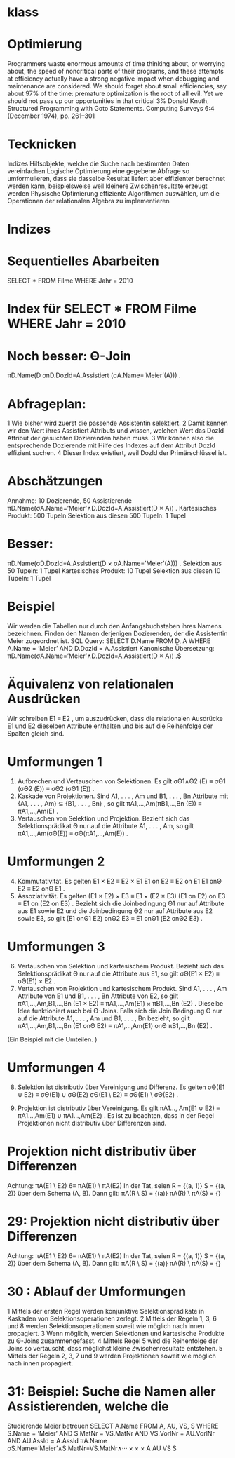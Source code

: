 # klass


# Optimierung 

Programmers waste enormous amounts of time thinking about, or
worrying about, the speed of noncritical parts of their programs,
and these attempts at efficiency actually have a strong negative impact when debugging and maintenance are considered. We should
forget about small efficiencies, say about 97% of the time: premature optimization is the root of all evil. Yet we should not pass
up our opportunities in that critical 3%
Donald Knuth, Structured Programming with Goto Statements.
Computing Surveys 6:4 (December 1974), pp. 261–301

# Tecknicken 

Indizes
Hilfsobjekte, welche die Suche nach bestimmten Daten vereinfachen
Logische Optimierung
eine gegebene Abfrage so umformulieren, dass sie dasselbe Resultat liefert
aber effizienter berechnet werden kann, beispielsweise weil kleinere
Zwischenresultate erzeugt werden
Physische Optimierung
effiziente Algorithmen auswählen, um die Operationen der relationalen
Algebra zu implementieren

# Indizes


# Sequentielles Abarbeiten
SELECT *
FROM Filme
WHERE Jahr = 2010

# Index für SELECT * FROM Filme WHERE Jahr = 2010

# Noch besser: Θ-Join
πD.Name(D onD.DozId=A.Assistiert (σA.Name=’Meier’(A))) .

# Abfrageplan:
1 Wie bisher wird zuerst die passende Assistentin selektiert.
2 Damit kennen wir den Wert ihres Assistiert Attributs und wissen,
welchen Wert das DozId Attribut der gesuchten Dozierenden haben
muss.
3 Wir können also die entsprechende Dozierende mit Hilfe des Indexes
auf dem Attribut DozId effizient suchen.
4 Dieser Index existiert, weil DozId der Primärschlüssel ist.

# Abschätzungen
Annahme: 10 Dozierende, 50 Assistierende
πD.Name(σA.Name=’Meier’∧D.DozId=A.Assistiert(D × A)) .
Kartesisches Produkt: 500 Tupeln
Selektion aus diesen 500 Tupeln: 1 Tupel

# Besser:
πD.Name(σD.DozId=A.Assistiert(D × σA.Name=’Meier’(A))) .
Selektion aus 50 Tupeln: 1 Tupel
Kartesisches Produkt: 10 Tupel
Selektion aus diesen 10 Tupeln: 1 Tupel

# Beispiel
Wir werden die Tabellen nur durch den Anfangsbuchstaben ihres Namens
bezeichnen.
Finden den Namen derjenigen Dozierenden, der die Assistentin Meier
zugeordnet ist.
SQL Query:
SELECT D.Name
FROM D, A
WHERE A.Name = ’Meier’ AND D.DozId = A.Assistiert
Kanonische Übersetzung:
πD.Name(σA.Name=’Meier’∧D.DozId=A.Assistiert(D × A)) .$


# Äquivalenz von relationalen Ausdrücken
Wir schreiben
E1 ≡ E2 ,
um auszudrücken, dass die relationalen Ausdrücke E1 und E2
dieselben Attribute enthalten und
bis auf die Reihenfolge der Spalten gleich sind.


# Umformungen 1

1. Aufbrechen und Vertauschen von Selektionen. Es gilt
σΘ1∧Θ2
(E) ≡ σΘ1
(σΘ2
(E)) ≡ σΘ2
(σΘ1
(E)) .
2. Kaskade von Projektionen. Sind A1, . . . , Am und B1, . . . , Bn Attribute
mit
{A1, . . . , Am} ⊆ {B1, . . . , Bn} ,
so gilt
πA1,...,Am(πB1,...,Bn
(E)) ≡ πA1,...,Am(E) .
3. Vertauschen von Selektion und Projektion. Bezieht sich das
Selektionsprädikat Θ nur auf die Attribute A1, . . . , Am, so gilt
πA1,...,Am(σΘ(E)) ≡ σΘ(πA1,...,Am(E)) .


# Umformungen 2

4. Kommutativität. Es gelten
E1 × E2 ≡ E2 × E1
E1 on E2 ≡ E2 on E1
E1 onΘ E2 ≡ E2 onΘ E1 .
5. Assoziativität. Es gelten
(E1 × E2) × E3 ≡ E1 × (E2 × E3)
(E1 on E2) on E3 ≡ E1 on (E2 on E3) .
Bezieht sich die Joinbedingung Θ1 nur auf Attribute aus E1 sowie E2
und die Joinbedingung Θ2 nur auf Attribute aus E2 sowie E3, so gilt
(E1 onΘ1 E2) onΘ2 E3 ≡ E1 onΘ1
(E2 onΘ2 E3) .


# Umformungen 3

6. Vertauschen von Selektion und kartesischem Produkt. Bezieht sich das
Selektionsprädikat Θ nur auf die Attribute aus E1, so gilt
σΘ(E1 × E2) ≡ σΘ(E1) × E2 .
7. Vertauschen von Projektion und kartesischem Produkt. Sind
A1, . . . , Am Attribute von E1 und B1, . . . , Bn Attribute von E2, so
gilt
πA1,...,Am,B1,...,Bn
(E1 × E2) ≡ πA1,...,Am(E1) × πB1,...,Bn
(E2) .
Dieselbe Idee funktioniert auch bei Θ-Joins. Falls sich die Join
Bedingung Θ nur auf die Attribute A1, . . . , Am und B1, . . . , Bn
bezieht, so gilt
πA1,...,Am,B1,...,Bn
(E1 onΘ E2) ≡ πA1,...,Am(E1) onΘ πB1,...,Bn
(E2) .

(Ein Beispiel mit die Umteilen. ) 

# Umformungen 4

8. Selektion ist distributiv über Vereinigung und Differenz. Es gelten
σΘ(E1 ∪ E2) ≡ σΘ(E1) ∪ σΘ(E2)
σΘ(E1 \ E2) ≡ σΘ(E1) \ σΘ(E2) .

9. Projektion ist distributiv über Vereinigung. Es gilt
πA1...,
Am(E1 ∪ E2) ≡ πA1...,Am(E1) ∪ πA1...,Am(E2) .
Es ist zu beachten, dass in der Regel Projektionen nicht distributiv
über Differenzen sind.

# Projektion nicht distributiv über Differenzen

Achtung:
πA(E1 \ E2) 6≡ πA(E1) \ πA(E2)
In der Tat, seien
R = {(a, 1)} S = {(a, 2)}
über dem Schema (A, B).
Dann gilt:
πA(R \ S) = {(a)}
πA(R) \ πA(S) = {}



# 29: Projektion nicht distributiv über Differenzen
Achtung:
πA(E1 \ E2) 6≡ πA(E1) \ πA(E2)
In der Tat, seien
R = {(a, 1)} S = {(a, 2)}
über dem Schema (A, B).
Dann gilt:
πA(R \ S) = {(a)}
πA(R) \ πA(S) = {}



# 30 : Ablauf der Umformungen

1 Mittels der ersten Regel werden konjunktive Selektionsprädikate in
Kaskaden von Selektionsoperationen zerlegt.
2 Mittels der Regeln 1, 3, 6 und 8 werden Selektionsoperationen soweit
wie möglich nach innen propagiert.
3 Wenn möglich, werden Selektionen und kartesische Produkte zu
Θ-Joins zusammengefasst.
4 Mittels Regel 5 wird die Reihenfolge der Joins so vertauscht, dass
möglichst kleine Zwischenresultate entstehen.
5 Mittels der Regeln 2, 3, 7 und 9 werden Projektionen soweit wie
möglich nach innen propagiert.

# 31: Beispiel: Suche die Namen aller Assistierenden, welche die
Studierende Meier betreuen
SELECT A.Name
FROM A, AU, VS, S
WHERE S.Name = ’Meier’ AND S.MatNr = VS.MatNr AND
VS.VorlNr = AU.VorlNr AND AU.AssId = A.AssId
πA.Name
σS.Name=’Meier’∧S.MatNr=VS.MatNr∧···
×
×
×
A AU
VS
S

